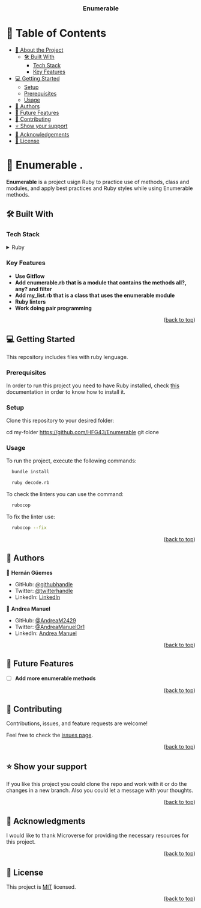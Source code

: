 <a name="readme-top"></a>
<div align="center">

  <h3><b>Enumerable</b></h3>

</div>

# 📗 Table of Contents

- [📖 About the Project](#about-project)
  - [🛠 Built With](#built-with)
    - [Tech Stack](#tech-stack)
    - [Key Features](#key-features)
- [💻 Getting Started](#getting-started)
  - [Setup](#setup)
  - [Prerequisites](#prerequisites)
  - [Usage](#usage)
- [👥 Authors](#authors)
- [🔭 Future Features](#future-features)
- [🤝 Contributing](#contributing)
- [⭐️ Show your support](#support)
- [🙏 Acknowledgements](#acknowledgements)
- [📝 License](#license)

# 📖 Enumerable <a name="about-project"></a>.

**Enumerable** is a project usign Ruby to practice use of methods, class and modules, and apply best practices and Ruby styles while using Enumerable methods.

## 🛠 Built With <a name="built-with"></a>

### Tech Stack <a name="tech-stack"></a>

<details>
<summary>Ruby</summary>
  <ul>
    <li><a href="https://www.ruby-lang.org/es/">Ruby</a></li>
    <li><a href="https://github.com/github/rubocop-github/blob/main/STYLEGUIDE.md">Ruby styles guide</a></li>
  </ul>
</details>

### Key Features <a name="key-features"></a>

- **Use Gitflow**
- **Add enumerable.rb that is a module that contains the methods all?, any? and filter**
- **Add my_list.rb that is a class that uses the enumerable module**
- **Ruby linters**
- **Work doing pair programming**


<p align="right">(<a href="#readme-top">back to top</a>)</p>

## 💻 Getting Started <a name="getting-started"></a>

This repository includes files with ruby lenguage.

### Prerequisites

In order to run this project you need to have Ruby installed, check [this](https://www.ruby-lang.org/en/) documentation in order to know how to install it.

### Setup

Clone this repository to your desired folder:

  cd my-folder https://github.com/HFG43/Enumerable
  git clone 

### Usage

To run the project, execute the following commands:

```sh
  bundle install
```

```sh
  ruby decode.rb
```


To check the linters you can use the command:

```sh
  rubocop
```

To fix the linter use: 

```sh
  rubocop --fix
```

<p align="right">(<a href="#readme-top">back to top</a>)</p>

## 👥 Authors <a name="authors"></a>

👤 **Hernán Güemes**

- GitHub: [@githubhandle](https://github.com/HFG43)
- Twitter: [@twitterhandle](https://twitter.com/HFG_43)
- LinkedIn: [LinkedIn](https://www.linkedin.com/in/hern%C3%A1n-g%C3%BCemes-a440591b/)

👤 **Andrea Manuel**

- GitHub: [@AndreaM2429](https://github.com/AndreaM2429)
- Twitter: [@AndreaManuelOr1](https://twitter.com/AndreaManuelOr1)
- LinkedIn: [Andrea Manuel](https://www.linkedin.com/in/andreamanuel24/)

<p align="right">(<a href="#readme-top">back to top</a>)</p>

## 🔭 Future Features <a name="future-features"></a>

- [ ] **Add more enumerable methods**

<p align="right">(<a href="#readme-top">back to top</a>)</p>

## 🤝 Contributing <a name="contributing"></a>

Contributions, issues, and feature requests are welcome!

Feel free to check the [issues page](https://github.com/HFG43/Enumerable/issues).

<p align="right">(<a href="#readme-top">back to top</a>)</p>

## ⭐️ Show your support <a name="support"></a>

If you like this project you could clone the repo and work with it or do the changes in a new branch. Also you could let a message with your thoughts.

<p align="right">(<a href="#readme-top">back to top</a>)</p>

## 🙏 Acknowledgments <a name="acknowledgements"></a>

I would like to thank Microverse for providing the necessary resources for this project.

<p align="right">(<a href="#readme-top">back to top</a>)</p>

## 📝 License <a name="license"></a>

This project is [MIT](./LICENSE) licensed.

<p align="right">(<a href="#readme-top">back to top</a>)</p>

